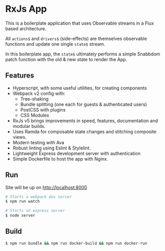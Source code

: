 RxJs App
========

This is a boilerplate application that uses Observable streams in a Flux based architecture.

All `actions$` and `drivers$` (side-effects) are themselves observable functions and update one single `state$` stream.

In this boilerplate app, the `state$` ultimately performs a simple Snabbdom patch function with the old & new state to render the App.

Features
--------
- Hyperscript, with some useful utilities, for creating components
- Webpack v2 config with:
  - Tree-shaking
  - Bundle splitting (one each for guests & authenticated users)
  - PostCSS with plugins
  - CSS Modules
- RxJs v5 brings improvements in speed, features, documentation and modular builds.
- Uses Ramda for composable state changes and stitching composite views.
- Modern testing with Ava
- Robust linting using Eslint & Stylelint.
- Lightweight Express development server with authentication
- Simple Dockerfile to host the app with Nginx.

Run
---

Site will be up on [http://localhost:8000](http://localhost:8000)

````bash
# Starts a webpack dev server
$ npm run watch

# Starts an express server
$ node server

````

Build
-----

````bash
$ npm run bundle && npm run docker-build && npm run docker-run
````
